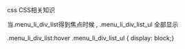 css
CSS相关知识

当.menu_li_div_list得到焦点时候 , .menu_li_div_list_ul 全部显示

.menu_li_div_list:hover .menu_li_div_list_ul { display: block;}
